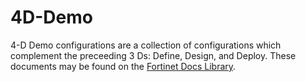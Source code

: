 # 4D-Demo

4-D Demo configurations are a collection of configurations which complement the preceeding 3 Ds: Define, Design, and Deploy. These documents may be found on the [Fortinet Docs Library](https://docs.fortinet.com/).
